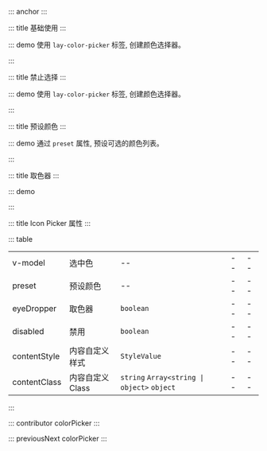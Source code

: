 ::: anchor
:::

::: title 基础使用
:::

::: demo 使用 `lay-color-picker` 标签, 创建颜色选择器。

<template>
  <lay-color-picker v-model="color"></lay-color-picker>
</template>

<script>
import { ref } from "vue";

export default {
  setup() {
    const color = ref("#009688");

    return {
      color
    }
  }
}
</script>

:::

::: title 禁止选择
:::

::: demo 使用 `lay-color-picker` 标签, 创建颜色选择器。

<template>
  <lay-color-picker v-model="color" :disabled="true"></lay-color-picker>
</template>

<script>
import { ref } from "vue";

export default {
  setup() {
    const color = ref("#009688");

    return {
      color
    }
  }
}
</script>

:::

::: title 预设颜色
:::

::: demo 通过 `preset` 属性, 预设可选的颜色列表。

<template>
  <lay-color-picker v-model="color1" :preset="preset1"></lay-color-picker>
</template>

<script>
import { ref } from "vue";

export default {
  setup() {
    const color1 = ref("#FFB800");

    const preset1 = ref(["#009688", "#1e9fff", "#ffb800", "#ff5722", "#5fb878"])

    return {
      color1,
      preset1
    }
  }
}
</script>

:::

::: title 取色器
:::

::: demo

<template>
  <lay-color-picker v-model="color" eyeDropper></lay-color-picker>
</template>

<script>
import { ref } from "vue";

export default {
  setup() {
    const color = ref("#009688");

    return {
      color
    }
  }
}
</script>

:::

::: title Icon Picker 属性
:::

::: table

|            |          |     |   |   | 
| ---------- | -------- | --- |--- |--- |
| v-model    | 选中色   | --  |--  |--  |
| preset | 预设颜色 | --  |--  |--  |
| eyeDropper | 取色器 | `boolean`  |--  |--  |
| disabled | 禁用 | `boolean`  |--  |--  |
| contentStyle             | 内容自定义样式     | `StyleValue` | -- | -- |
| contentClass             | 内容自定义Class    | `string` `Array<string \| object>` `object` | -- | -- |

:::

::: contributor colorPicker
:::

::: previousNext colorPicker
:::